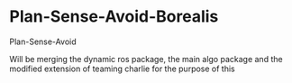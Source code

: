 # Plan-Sense-Avoid-Borealis
Plan-Sense-Avoid

Will be merging the dynamic ros package, the main algo package and the modified extension of teaming charlie for the purpose of this
